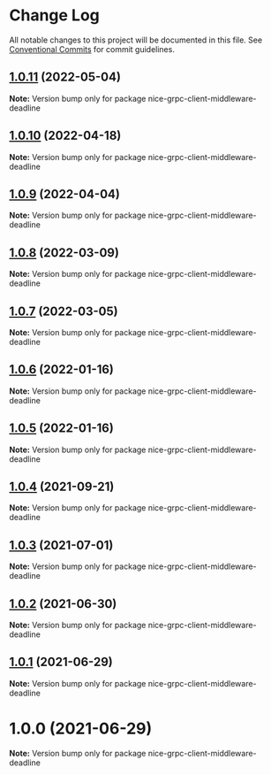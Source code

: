 # Change Log

All notable changes to this project will be documented in this file.
See [Conventional Commits](https://conventionalcommits.org) for commit guidelines.

## [1.0.11](https://github.com/deeplay-io/nice-grpc/compare/nice-grpc-client-middleware-deadline@1.0.10...nice-grpc-client-middleware-deadline@1.0.11) (2022-05-04)

**Note:** Version bump only for package nice-grpc-client-middleware-deadline





## [1.0.10](https://github.com/deeplay-io/nice-grpc/compare/nice-grpc-client-middleware-deadline@1.0.9...nice-grpc-client-middleware-deadline@1.0.10) (2022-04-18)

**Note:** Version bump only for package nice-grpc-client-middleware-deadline





## [1.0.9](https://github.com/deeplay-io/nice-grpc/compare/nice-grpc-client-middleware-deadline@1.0.8...nice-grpc-client-middleware-deadline@1.0.9) (2022-04-04)

**Note:** Version bump only for package nice-grpc-client-middleware-deadline





## [1.0.8](https://github.com/deeplay-io/nice-grpc/compare/nice-grpc-client-middleware-deadline@1.0.7...nice-grpc-client-middleware-deadline@1.0.8) (2022-03-09)

**Note:** Version bump only for package nice-grpc-client-middleware-deadline





## [1.0.7](https://github.com/deeplay-io/nice-grpc/compare/nice-grpc-client-middleware-deadline@1.0.6...nice-grpc-client-middleware-deadline@1.0.7) (2022-03-05)

**Note:** Version bump only for package nice-grpc-client-middleware-deadline





## [1.0.6](https://github.com/deeplay-io/nice-grpc/compare/nice-grpc-client-middleware-deadline@1.0.5...nice-grpc-client-middleware-deadline@1.0.6) (2022-01-16)

**Note:** Version bump only for package nice-grpc-client-middleware-deadline





## [1.0.5](https://github.com/deeplay-io/nice-grpc/compare/nice-grpc-client-middleware-deadline@1.0.4...nice-grpc-client-middleware-deadline@1.0.5) (2022-01-16)

**Note:** Version bump only for package nice-grpc-client-middleware-deadline





## [1.0.4](https://github.com/deeplay-io/nice-grpc/compare/nice-grpc-client-middleware-deadline@1.0.3...nice-grpc-client-middleware-deadline@1.0.4) (2021-09-21)

**Note:** Version bump only for package nice-grpc-client-middleware-deadline





## [1.0.3](https://github.com/deeplay-io/nice-grpc/compare/nice-grpc-client-middleware-deadline@1.0.2...nice-grpc-client-middleware-deadline@1.0.3) (2021-07-01)

**Note:** Version bump only for package nice-grpc-client-middleware-deadline





## [1.0.2](https://github.com/deeplay-io/nice-grpc/compare/nice-grpc-client-middleware-deadline@1.0.1...nice-grpc-client-middleware-deadline@1.0.2) (2021-06-30)

**Note:** Version bump only for package nice-grpc-client-middleware-deadline





## [1.0.1](https://github.com/deeplay-io/nice-grpc/compare/nice-grpc-client-middleware-deadline@1.0.0...nice-grpc-client-middleware-deadline@1.0.1) (2021-06-29)

**Note:** Version bump only for package nice-grpc-client-middleware-deadline





# 1.0.0 (2021-06-29)

**Note:** Version bump only for package nice-grpc-client-middleware-deadline
